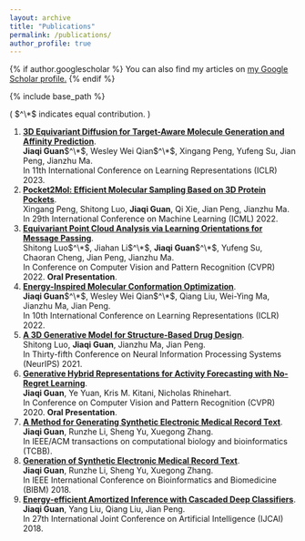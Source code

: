 ```yaml
---
layout: archive
title: "Publications"
permalink: /publications/
author_profile: true
---
```


{% if author.googlescholar %}
  You can also find my articles on <u><a href="{{author.googlescholar}}">my Google Scholar profile</a>.</u>
{% endif %}

{% include base_path %}

( $^\*$ indicates equal contribution. )

1. [**3D Equivariant Diffusion for Target-Aware Molecule Generation and Affinity Prediction**](https://openreview.net/forum?id=kJqXEPXMsE0).\
**Jiaqi Guan**$^\*$, Wesley Wei Qian$^\*$, Xingang Peng, Yufeng Su, Jian Peng, Jianzhu Ma.\
In 11th International Conference on Learning Representations (ICLR) 2023.
2. [**Pocket2Mol: Efficient Molecular Sampling Based on 3D Protein Pockets**](https://proceedings.mlr.press/v162/peng22b.html).\
Xingang Peng, Shitong Luo, **Jiaqi Guan**, Qi Xie, Jian Peng, Jianzhu Ma.\
In 29th International Conference on Machine Learning (ICML) 2022.
3. [**Equivariant Point Cloud Analysis via Learning Orientations for Message Passing**](https://arxiv.org/abs/2203.14486).\
Shitong Luo$^\*$, Jiahan Li$^\*$, **Jiaqi Guan**$^\*$, Yufeng Su, Chaoran Cheng, Jian Peng, Jianzhu Ma.\
In Conference on Computer Vision and Pattern Recognition (CVPR) 2022. **Oral Presentation**. 
4. [**Energy-Inspired Molecular Conformation Optimization**](https://openreview.net/pdf?id=7QfLW-XZTl).\
**Jiaqi Guan**$^\*$, Wesley Wei Qian$^\*$, Qiang Liu, Wei-Ying Ma, Jianzhu Ma, Jian Peng.\
In 10th International Conference on Learning Representations (ICLR) 2022.
5. [**A 3D Generative Model for Structure-Based Drug Design**](https://papers.nips.cc/paper/2021/file/314450613369e0ee72d0da7f6fee773c-Paper.pdf).\
Shitong Luo, **Jiaqi Guan**, Jianzhu Ma, Jian Peng.\
In Thirty-fifth Conference on Neural Information Processing Systems (NeurIPS) 2021.
6. [**Generative Hybrid Representations for Activity Forecasting with No-Regret Learning**](https://arxiv.org/abs/1904.06250).\
**Jiaqi Guan**, Ye Yuan, Kris M. Kitani, Nicholas Rhinehart.\
In Conference on Computer Vision and Pattern Recognition (CVPR) 2020. **Oral Presentation**. 
7. [**A Method for Generating Synthetic Electronic Medical Record Text**](https://ieeexplore.ieee.org/abstract/document/8880542).\
**Jiaqi Guan**, Runzhe Li, Sheng Yu, Xuegong Zhang.\
In IEEE/ACM transactions on computational biology and bioinformatics (TCBB).
8. [**Generation of Synthetic Electronic Medical Record Text**](https://arxiv.org/abs/1812.02793).\
**Jiaqi Guan**, Runzhe Li, Sheng Yu, Xuegong Zhang.\
In IEEE International Conference on Bioinformatics and Biomedicine (BIBM) 2018.
9. [**Energy-efficient Amortized Inference with Cascaded Deep Classifiers**](https://www.ijcai.org/proceedings/2018/0302.pdf).\
**Jiaqi Guan**, Yang Liu, Qiang Liu, Jian Peng.\
In 27th International Joint Conference on Artificial Intelligence (IJCAI) 2018.
